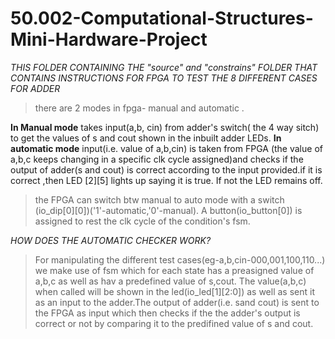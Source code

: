 # 50.002-Computational-Structures-Mini-Hardware-Project

_THIS FOLDER CONTAINING THE "source" and "constrains" FOLDER THAT CONTAINS INSTRUCTIONS FOR FPGA TO TEST THE 8 DIFFERENT CASES FOR ADDER_


> there are 2 modes in fpga- manual and automatic .

**In Manual mode** takes input(a,b, cin) from adder's switch( the 4 way sitch) to get the values of s and cout shown in the inbuilt adder LEDs.
**In automatic mode** input(i.e. value of a,b,cin) is taken from FPGA (the value of a,b,c keeps changing in a specific clk cycle assigned)and
checks if the output of adder(s and cout) is correct according to the input provided.if it is correct ,then LED [2][5] lights up saying 
it is true. If not the LED remains off.
> the FPGA can switch btw manual to auto mode with a switch (io_dip[0][0])('1'-automatic,'0'-manual).
> A button(io_button[0]) is assigned to rest the clk cycle of the condition's fsm.


_HOW DOES THE AUTOMATIC CHECKER WORK?_
> For manipulating the different test cases(eg-a,b,cin-000,001,100,110...) we make use of fsm which for each state has a preasigned value of a,b,c
as well as hav a predefined value of s,cout. The value(a,b,c) when called will be shown in the led(io_led[1][2:0]) as well as sent it as an input
to the adder.The output of adder(i.e. sand cout) is sent to the FPGA as input which then checks if the the adder's output is correct or not by 
comparing it to the predifined value of s and cout.
